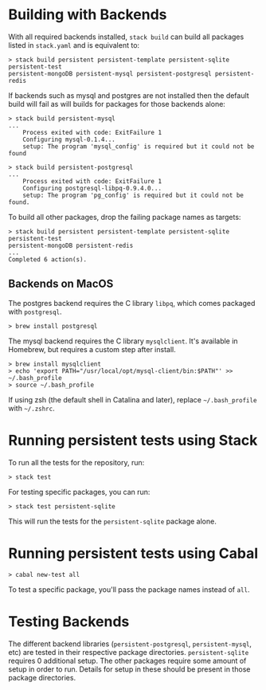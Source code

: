 # Building with Backends

With all required backends installed, `stack build` can build all packages
listed in `stack.yaml` and is equivalent to:

```
> stack build persistent persistent-template persistent-sqlite persistent-test
persistent-mongoDB persistent-mysql persistent-postgresql persistent-redis
```

If backends such as mysql and postgres are not installed then the default build
will fail as will builds for packages for those backends alone:

```
> stack build persistent-mysql
...
    Process exited with code: ExitFailure 1
    Configuring mysql-0.1.4...
    setup: The program 'mysql_config' is required but it could not be found

> stack build persistent-postgresql
...
    Process exited with code: ExitFailure 1
    Configuring postgresql-libpq-0.9.4.0...
    setup: The program 'pg_config' is required but it could not be found.
```

To build all other packages, drop the failing package names as targets:

```
> stack build persistent persistent-template persistent-sqlite persistent-test
persistent-mongoDB persistent-redis
...
Completed 6 action(s).
```

## Backends on MacOS

The postgres backend requires the C library `libpq`, which comes packaged with `postgresql`.

```
> brew install postgresql
```

The mysql backend requires the C library `mysqlclient`. It's available in Homebrew, but requires a custom step after install.

```
> brew install mysqlclient
> echo 'export PATH="/usr/local/opt/mysql-client/bin:$PATH"' >> ~/.bash_profile
> source ~/.bash_profile
```

If using zsh (the default shell in Catalina and later), replace `~/.bash_profile` with `~/.zshrc`.

# Running persistent tests using Stack

To run all the tests for the repository, run:

```
> stack test
```

For testing specific packages, you can run:

```
> stack test persistent-sqlite
```

This will run the tests for the `persistent-sqlite` package alone.

# Running persistent tests using Cabal

```
> cabal new-test all
```

To test a specific package, you'll pass the package names instead of `all`.

# Testing Backends

The different backend libraries (`persistent-postgresql`, `persistent-mysql`, etc) are tested in their respective package directories.
`persistent-sqlite` requires 0 additional setup.
The other packages require some amount of setup in order to run.
Details for setup in these should be present in those package directories.
